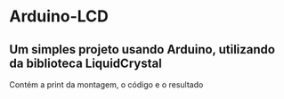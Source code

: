 # Arduino-LCD
## Um simples projeto usando Arduino, utilizando da biblioteca LiquidCrystal

Contém a print da montagem, o código e o resultado
